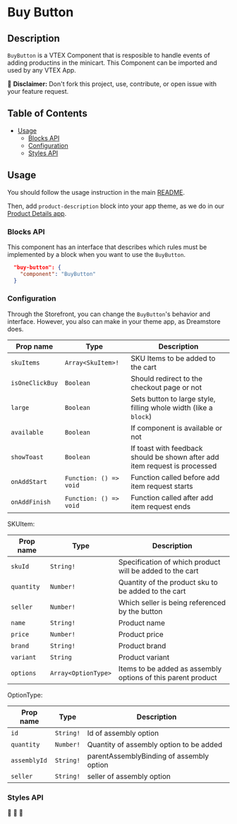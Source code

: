 # Buy Button

## Description

`BuyButton` is a VTEX Component that is resposible to handle events of adding productins in the minicart. This Component can be imported and used by any VTEX App.

:loudspeaker: **Disclaimer:** Don't fork this project, use, contribute, or open issue with your feature request.

## Table of Contents
- [Usage](#usage)
  - [Blocks API](#blocks-api)
  - [Configuration](#configuration)
  - [Styles API](#styles-api)

## Usage

You should follow the usage instruction in the main [README](https://github.com/vtex-apps/store-components/blob/master/README.md#usage).

Then, add `product-description` block into your app theme, as we do in our [Product Details app](https://github.com/vtex-apps/product-details/blob/master/store/blocks.json). 

### Blocks API

This component has an interface that describes which rules must be implemented by a block when you want to use the `BuyButton`.

```json
  "buy-button": {
    "component": "BuyButton"
  }
```

### Configuration

Through the Storefront, you can change the `BuyButton`'s behavior and interface. However, you also can make in your theme app, as Dreamstore does.

| Prop name          | Type                    | Description                                                                 |
| ------------------ | ----------------------- | --------------------------------------------------------------------------- |
| `skuItems`         | `Array<SkuItem>!`       | SKU Items to be added to the cart |
| `isOneClickBuy`    | `Boolean`               | Should redirect to the checkout page or not |
| `large`            | `Boolean`               | Sets button to large style, filling whole width (like a `block`) |
| `available`        | `Boolean`               | If component is available or not |
| `showToast`        | `Boolean`               | If toast with feedback should be shown after add item request is processed |
| `onAddStart`       | `Function: () => void`  | Function called before add item request starts |
| `onAddFinish`      | `Function: () => void`  | Function called after add item request ends |

SKUItem:

| Prop name          | Type                 | Description                                                                 |
| ------------------ | -------------------- | --------------------------------------------------------------------------- |
| `skuId`            | `String!`            | Specification of which product will be added to the cart |
| `quantity`         | `Number!`            | Quantity of the product sku to be added to the cart |
| `seller`           | `Number!`            | Which seller is being referenced by the button  |
| `name`             | `String!`            | Product name |
| `price`            | `Number!`            | Product price |
| `brand`            | `String!`            | Product brand |
| `variant`          | `String`             | Product variant |
| `options`          | `Array<OptionType>`  | Items to be added as assembly options of this parent product |

OptionType:

| Prop name          | Type       | Description                                                                 |
| ------------------ | ---------- | --------------------------------------------------------------------------- |
| `id`               | `String!`  | Id of assembly option |
| `quantity`         | `Number!`  | Quantity of assembly option to be added |
| `assemblyId`       | `String!`  | parentAssemblyBinding of assembly option |
| `seller`           | `String!`  | seller of assembly option |

### Styles API
:construction: :construction: :construction: